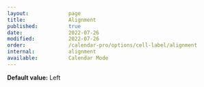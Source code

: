 ```yaml
---
layout:             page
title:              Alignment
published:          true
date:               2022-07-26
modified:           2022-07-26
order:              /calendar-pro/options/cell-label/alignment
internal:           alignment
available:          Calendar Mode
---
```

**Default value:** Left
